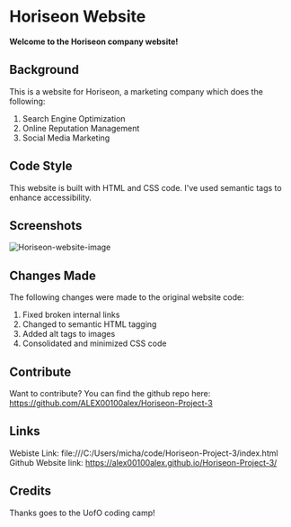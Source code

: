 # Horiseon Website

**Welcome to the Horiseon company website!**

## Background 

This is a website for Horiseon, a marketing company which does the following:
1. Search Engine Optimization
2. Online Reputation Management
3. Social Media Marketing

## Code Style

This website is built with HTML and CSS code. I've used semantic tags to enhance accessibility. 

## Screenshots 

![Horiseon-website-image](https://user-images.githubusercontent.com/53154900/98429586-5af4ba00-205c-11eb-97ae-8570cd7adaac.png)

## Changes Made

The following changes were made to the original website code:
1. Fixed broken internal links
2. Changed to semantic HTML tagging
3. Added alt tags to images
4. Consolidated and minimized CSS code 

## Contribute

Want to contribute? You can find the github repo here: https://github.com/ALEX00100alex/Horiseon-Project-3 

## Links

Webiste Link: file:///C:/Users/micha/code/Horiseon-Project-3/index.html  
Github Website link: https://alex00100alex.github.io/Horiseon-Project-3/ 

## Credits

Thanks goes to the UofO coding camp!